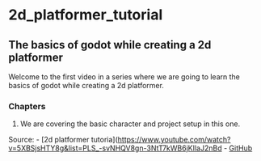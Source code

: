 # 2d_platformer_tutorial

## The basics of godot while creating a 2d platformer

Welcome to the first video in a series where we are going to learn the basics of godot
while creating a 2d platformer. 

### Chapters

1. We are covering the basic character and project setup in this one.



Source: 
	- [2d platformer tutoria](https://www.youtube.com/watch?v=5XBSjsHTY8g&list=PLS_-svNHQV8gn-3NtT7kWB6jKIlaJ2nBd
	- [GitHub](https://github.com/kahanscious/youtube-2d-platformer-series/tree/main)
